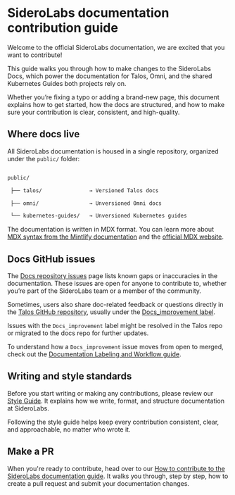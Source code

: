 # SideroLabs documentation contribution guide

Welcome to the official SideroLabs documentation, we are excited that you want to contribute!

This guide walks you through how to make changes to the SideroLabs Docs, which power the documentation for Talos, Omni, and the shared Kubernetes Guides both projects rely on.

Whether you’re fixing a typo or adding a brand-new page, this document explains how to get started, how the docs are structured, and how to make sure your contribution is clear, consistent, and high-quality.

## Where docs live

All SideroLabs documentation is housed in a single repository, organized under the `public/` folder:

```txt

public/

 ├── talos/               → Versioned Talos docs

 ├── omni/                → Unversioned Omni docs

 └── kubernetes-guides/   → Unversioned Kubernetes guides

```

The documentation is written in MDX format. You can learn more about[ MDX syntax from the Mintlify documentation](https://mintlify.com/docs) and the [official MDX website](https://mdxjs.com/docs/). 


## Docs GitHub issues

The [Docs repository issues](https://github.com/siderolabs/docs/issues) page lists known gaps or inaccuracies in the documentation. These issues are open for anyone to contribute to, whether you’re part of the SideroLabs team or a member of the community.

Sometimes, users also share doc-related feedback or questions directly in the [Talos GitHub repository](https://github.com/siderolabs/talos), usually under the [Docs_improvement label](https://github.com/siderolabs/talos/issues?q=is%3Aissue%20state%3Aopen%20label%3ADoc_improvements).

Issues with the `Docs_improvement` label might be resolved in the Talos repo or migrated to the docs repo for further updates.

To understand how a `Docs_improvement` issue moves from open to merged, check out the [Documentation Labeling and Workflow guide](./contributing-guides/documentation-labeling-and-workflow.md).


## Writing and style standards

Before you start writing or making any contributions, please review our [Style Guide](https://www.notion.so/siderolabs/Documentation-style-guide-24eb1211badf80ecafc2c87635329719?source=copy_link). It explains how we write, format, and structure documentation at SideroLabs.

Following the style guide helps keep every contribution consistent, clear, and approachable, no matter who wrote it.

## Make a PR

When you're ready to contribute, head over to our [How to contribute to the SideroLabs documentation guide](./contributing-guides/contribute-to-the-siderolabs-docs.md). It walks you through, step by step, how to create a pull request and submit your documentation changes.